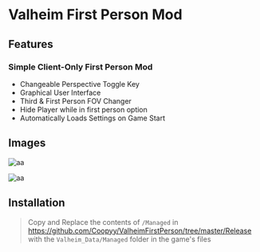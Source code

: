# Valheim First Person Mod

## Features

### Simple Client-Only First Person Mod
* Changeable Perspective Toggle Key
* Graphical User Interface
* Third & First Person FOV Changer
* Hide Player while in first person option
* Automatically Loads Settings on Game Start

## Images

![aa](https://cdn.discordapp.com/attachments/747938316556697630/814232645806063636/unknown.png)

![aa](https://cdn.discordapp.com/attachments/747938316556697630/814321659506065408/unknown.png)


## Installation

> Copy and Replace the contents of `/Managed` in https://github.com/Coopyy/ValheimFirstPerson/tree/master/Release with the `Valheim_Data/Managed` folder in the game's files
